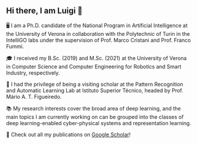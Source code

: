 ## Hi there, I am Luigi 👋

🖥️ I am a Ph.D. candidate of the National Program in Artificial Intelligence at the University of Verona in collaboration with the Polytechnic of Turin in the IntelliGO labs under the supervision of Prof. Marco Cristani and Prof. Franco Fummi.

🎓 I received my B.Sc. (2019) and M.Sc. (2021) at the University of Verona in Computer Science and Computer Engineering for Robotics and Smart Industry, respectively.

📌 I had the privilege of being a visiting scholar at the Pattern Recognition and Automatic Learning Lab at Istituto Superior Técnico, headed by Prof. Mário A. T. Figueiredo.

📚 My research interests cover the broad area of deep learning, and the main topics I am currently working on can be grouped into the classes of deep learning-enabled cyber-physical systems and representation learning.

📄 Check out all my publications on [Google Scholar](https://scholar.google.com/citations?user=sVTnbPYAAAAJ&hl=en)!
